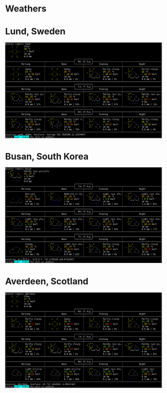 Weathers
===

# Lund, Sweden

![Lund Weather](Lund.png)

# Busan, South Korea

![Busan Weather](Busan.png)

# Averdeen, Scotland

![Aberdeen Weather](Aberdeen.png)

